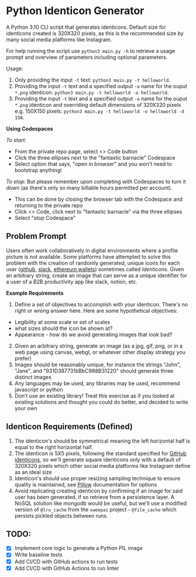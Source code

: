 # Python Identicon Generator

A Python 3.10 CLI script that generates identicons. Default size for identicons created is 320X320 pixels, as this is the recommended size by many social media platforms like Instagram.

For help running the script use `python3 main.py -h` to retrieve a usage prompt and overview of parameters including optional parameters.

Usage:
1. Only providing the input `-t` text: `python3 main.py -t helloworld`. 
2. Providing the input `-t` text and a specified output `-o` name for the ouput `*.png` identicon: `python3 main.py -t helloworld -o helloworld`. 
3. Providing the input `-t` text and a specified output `-o` name for the ouput `*.png` identicon and overriding default dimensions of 320X320 pixels e.g. 150X150 pixels: `python3 main.py -t helloworld -o helloworld -d 150`. 

**Using Codespaces**

*To start:*
- From the private repo page, select <> Code button
- Click the three ellipses next to the "fantastic barnacle" Codespace
- Select option that says, "open in browser" and you won't need to bootstrap anything! 

*To stop:*
But please remember upon completing with Codespaces to turn it down (as there's only so many billable hours permitted per account). 
- This can be done by closing the browser tab with the Codespace and returning to the private repo
- Click <> Code, click next to "fantastic barnacle" via the three ellipses
- Select "stop Codespace"

## Problem Prompt

Users often work collaboratively in digital environments where a profile picture is not available. Some platforms have attempted to solve this problem with the creation of randomly generated, unique icons for each user ([github](https://github.blog/2013-08-14-identicons/), [slack](https://slack.zendesk.com/hc/article_attachments/360048182573/Screen_Shot_2019-10-01_at_5.08.29_PM.png), [ethereum wallets](https://github.com/ethereum/blockies)) sometimes called *Identicons*. Given an arbitrary string, create an image that can serve as a unique identifier for a user of a B2B productivity app like slack, notion, etc.

**Example Requirements**

1. Define a set of objectives to accomplish with your identicon. There's no right or wrong answer here. Here are some hypothetical objectives:
- Legibility at some scale or set of scales 
- what sizes should the icon be shown at?
- Appearance - how do we avoid generating images that look bad?
2. Given an arbitrary string, generate an image (as a jpg, gif, png, or in a web page using canvas, webgl, or whatever other display strategy you prefer)
3. Images should be reasonably unique, for instance the strings "John", "Jane", and "931D387731bBbC988B31220" should generate three distinct images
4. Any languages may be used, any libraries may be used, recommend javascript or python
5. Don’t use an existing library! Treat this exercise as if you looked at existing solutions and thought you could do better, and decided to write your own

## Identicon Requirements (Defined)
1. The identicon's should be symmetrical meaning the left horizontal half is equal to the right horizontal half.
2. The identicon is 5X5 pixels, following the standard specified for [GitHub identicons](https://github.blog/2013-08-14-identicons/), so we'll generate square identicons only with a default of 320X320 pixels which other social media platforms like Instagram define as an ideal size
3. Identicon's should use proper resizing sampling technique to ensure quality is maintained, see [Pillow](https://pillow.readthedocs.io/en/stable/reference/Image.html#PIL.Image.Image.resize) documentation for options
4. Avoid replicating creating identicon by confirming if an image for said user has been generated, if so retrieve from a persistence layer. A NoSQL solution like mongodb would be useful, but we'll use a modified version of `@lru_cache` from the `sweepai` project - `@file_cache` which persists pickled objects between runs.

## TODO:
- [X] Implement core logic to generate a Python PIL image
- [X] Write baseline tests
- [X] Add CI/CD with GitHub actions to run tests 
- [X] Add CI/CD with GitHub Actions to run linter
